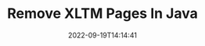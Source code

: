 ---
############################# Static ############################
layout: "auto-gen-merger"
date: 2022-09-19T14:14:41
draft: false
otherformats: pdf pps ppsx ppt pptx rtf tex vdx vsdm vsdx vssm vssx vstm vstx vsx vtx

############################# Head ############################
head_title: "Remove XLTM Pages in Java"
head_description: "Remove or delete a single page or collection of pages from a XLTM file in Java by reversing the pages order using the documents merger API."

############################# Header ############################
title: "Remove XLTM Pages In Java"
description: "Remove XLTM Pages with a few lines of Java code."
bg_image: "https://cms.admin.containerize.com/templates/aspose/App_Themes/V3/images/bg/header1.png"
bg_overlay: false
button:
    enable: true
    icon: "fas fa-arrow-down"
    label: "Download Free Trial"
    link: "https://downloads.groupdocs.com/merger/java"

############################# SubMenu ############################
submenu:
    enable: true

    left:
        img_alt: "GroupDocs.Merger for Java"
        image: "https://cms.admin.containerize.com/templates/groupdocs/images/product-logos/90x90-noborder/groupdocs-merger-java.png"
        product: "GroupDocs.Merger"
        platform: "Java"

    middle:
        button:

            # button loop
            - link: "https://apireference.groupdocs.com/merger/java"
              text: "API Reference"

            # button loop
            - link: "https://github.com/groupdocs-merger"
              text: "Code Examples"

            # button loop
            - link: "https://products.groupdocs.app/merger/family"
              text: "Live Demos"

            # button loop
            - link: "https://purchase.groupdocs.com/pricing/merger/java"
              text: "Pricing"

    right:
        link_download: "https://downloads.groupdocs.com/merger"
        link_learn: "https://docs.groupdocs.com/merger/java"
        link_buy: "https://purchase.groupdocs.com"

############################# About ############################
about:
    enable: true
    title: "About GroupDocs.Merger for Java API"
    content: |
        [GroupDocs.Merger for Java](/merger/java/) offers a simple solution to safely merge & split between a wide range of document formats including PDF, Microsoft Office (Word, Excel, PowerPoint, OneNote), OpenDocument, HTML, images and many others within Java applications. By adding just a few lines of the code, perform several document operations such as move, remove, rotate, swap, extract or change the orientation of pages within the documents. The documents merging API also supports previewing document pages as an image to analyse the document structure, formatting and content on the page.
        
        GroupDocs.Merger API is a right choice for corporate solutions which needs file page removing features. These APIs are well supported on all major operating systems and platforms including J2SE 7.0 (1.7), J2SE 8.0 (1.8), Java 10.

############################# Steps ############################
steps:
    enable: true
    title_left: "Remove XLTM File Pages in Java"
    content_left: |
        [GroupDocs.Merger for Java](/merger/java/) makes it easy for Java developers to delete a single or a number of particular pages within a XLTM file by implementing a few easy steps.
        
        * Initialize **RemoveOptions** with page numbers to remove.
        * Create new instance of **Merger** and pass source document path as a constructor parameter.
        * Call **removePages** and pass **RemoveOptions** object.
        * Call **save** and specify the file path to save the resultant document.

    title_right: "System Requirements"
    content_right: |
        GroupDocs.Merger for Java APIs are supported on all major platforms and operating systems. Before executing the code below, please make sure that you have the following prerequisites installed on your system.

        * Operating Systems: Microsoft Windows, Linux, MacOS
        * Development Environments: NetBeans, IntelliJ IDEA, Eclipse
        * Frameworks: J2SE 7.0 (1.7), J2SE 8.0 (1.8), Java 10
        * Download the latest version of GroupDocs.Merger for Java from [Maven](https://repository.groupdocs.com/webapp/#/artifacts/browse/tree/General/repo/com/groupdocs/groupdocs-merger)
         
    code: |
     {{% merger/additional-styles %}}
     {{< merger/code-merger title="How to remove XLTM file pages using Java example code">}}

        ```java    
        // Remove XLTM file pages using GroupDocs.Merger API
        // Initialize RemoveOptions class with selected page numbers
        RemoveOptions removeOptions = new RemoveOptions(new int[] { 3, 6 });

        // Instantiate Merger with input XLTM document
        Merger merger = new Merger("input.xltm");

        // Call removePages method and pass RemoveOptions object to it
        merger.removePages(removeOptions);
    
        // Call save method and pass desired file path to save the output document
        merger.save("output.xltm");
        ```
     {{< /merger/code-merger >}}

############################# Demos ############################
demos:
    enable: true
    title: "Live Demos - Remove XLTM Pages Online"
    content: |
       Remove XLTM file pages right now by visiting [GroupDocs.Merger Live Demos](https://products.groupdocs.app/splitter/remove-pages/xltm) website.
       The live demo has the following benefits.
        
############################# About Formats ############################
about_formats:
    enable: true

############################# More Formats ############################
more_formats:
    enable: true
    title: "Remove Pages From Other Document Formats"
    content: |
        Java documents merger & split API for file formats and images. Remove some of the popular file formats as stated below.

############################# Back to top ###############################
back_to_top:
    enable: true
---